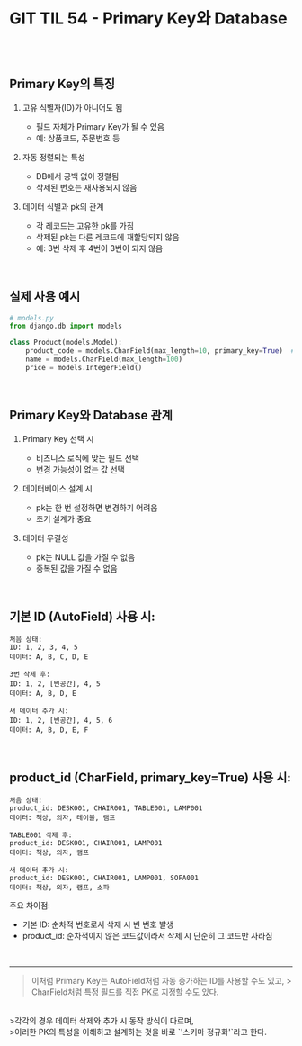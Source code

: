 # GIT TIL 54 - Primary Key와 Database

<br>



<br>

## Primary Key의 특징

1. 고유 식별자(ID)가 아니어도 됨
   - 필드 자체가 Primary Key가 될 수 있음
   - 예: 상품코드, 주문번호 등

2. 자동 정렬되는 특성
   - DB에서 공백 없이 정렬됨
   - 삭제된 번호는 재사용되지 않음

3. 데이터 식별과 pk의 관계
   - 각 레코드는 고유한 pk를 가짐
   - 삭제된 pk는 다른 레코드에 재할당되지 않음
   - 예: 3번 삭제 후 4번이 3번이 되지 않음

<br>

## 실제 사용 예시

```python
# models.py
from django.db import models

class Product(models.Model):
    product_code = models.CharField(max_length=10, primary_key=True)  # 상품코드를 PK로 사용
    name = models.CharField(max_length=100)
    price = models.IntegerField()
```

<br>

## Primary Key와 Database 관계 

1. Primary Key 선택 시
   - 비즈니스 로직에 맞는 필드 선택
   - 변경 가능성이 없는 값 선택

2. 데이터베이스 설계 시
   - pk는 한 번 설정하면 변경하기 어려움
   - 초기 설계가 중요

3. 데이터 무결성
   - pk는 NULL 값을 가질 수 없음
   - 중복된 값을 가질 수 없음

<br>

## 기본 ID (AutoField) 사용 시:

```
처음 상태:
ID: 1, 2, 3, 4, 5
데이터: A, B, C, D, E

3번 삭제 후:
ID: 1, 2, [빈공간], 4, 5
데이터: A, B, D, E

새 데이터 추가 시:
ID: 1, 2, [빈공간], 4, 5, 6
데이터: A, B, D, E, F
```

<br>

## product_id (CharField, primary_key=True) 사용 시:
```
처음 상태:
product_id: DESK001, CHAIR001, TABLE001, LAMP001
데이터: 책상, 의자, 테이블, 램프

TABLE001 삭제 후:
product_id: DESK001, CHAIR001, LAMP001
데이터: 책상, 의자, 램프

새 데이터 추가 시:
product_id: DESK001, CHAIR001, LAMP001, SOFA001
데이터: 책상, 의자, 램프, 소파
```
주요 차이점:
- 기본 ID: 순차적 번호로서 삭제 시 빈 번호 발생
- product_id: 순차적이지 않은 코드값이라서 삭제 시 단순히 그 코드만 사라짐

<br>

---

>이처럼 Primary Key는 AutoField처럼 자동 증가하는 ID를 사용할 수도 있고, ><br> CharField처럼 특정 필드를 직접 PK로 지정할 수도 있다. <br>
<br>
>각각의 경우 데이터 삭제와 추가 시 동작 방식이 다르며, <br>
>이러한 PK의 특성을 이해하고 설계하는 것을 바로 `'스키마 정규화'`라고 한다.
